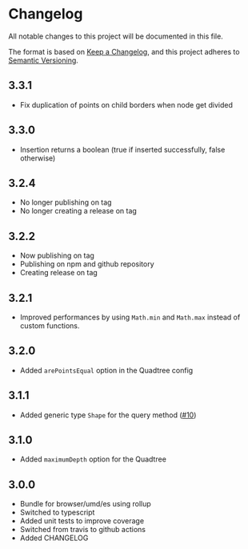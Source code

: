 # Changelog
All notable changes to this project will be documented in this file.

The format is based on [Keep a Changelog](https://keepachangelog.com/en/1.0.0/),
and this project adheres to [Semantic Versioning](https://semver.org/spec/v2.0.0.html).

## 3.3.1
- Fix duplication of points on child borders when node get divided

## 3.3.0
- Insertion returns a boolean (true if inserted successfully, false otherwise) 

## 3.2.4
- No longer publishing on tag
- No longer creating a release on tag

## 3.2.2
- Now publishing on tag
- Publishing on npm and github repository
- Creating release on tag

## 3.2.1
- Improved performances by using `Math.min` and `Math.max` instead of custom functions.

## 3.2.0
- Added `arePointsEqual` option in the Quadtree config

## 3.1.1
- Added generic type `Shape` for the query method  ([#10](https://github.com/CorentinTh/quadtree-js/pull/10))

## 3.1.0
- Added `maximumDepth` option for the Quadtree

## 3.0.0
- Bundle for browser/umd/es using rollup
- Switched to typescript
- Added unit tests to improve coverage
- Switched from travis to github actions
- Added CHANGELOG
